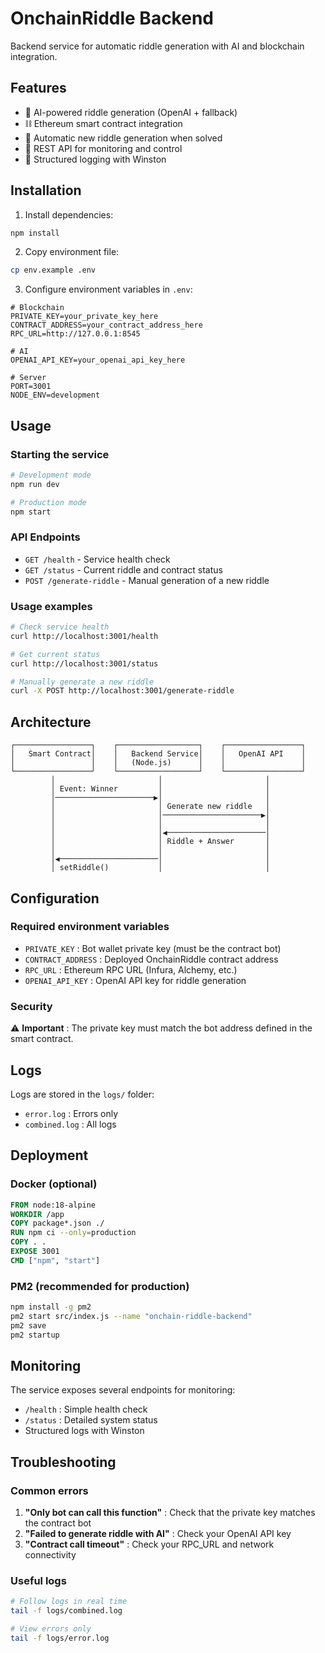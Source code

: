# OnchainRiddle Backend

Backend service for automatic riddle generation with AI and blockchain integration.

## Features

- 🧠 AI-powered riddle generation (OpenAI + fallback)
- ⛓️ Ethereum smart contract integration
- 🔄 Automatic new riddle generation when solved
- 📡 REST API for monitoring and control
- 📝 Structured logging with Winston

## Installation

1. Install dependencies:
```bash
npm install
```

2. Copy environment file:
```bash
cp env.example .env
```

3. Configure environment variables in `.env`:
```env
# Blockchain
PRIVATE_KEY=your_private_key_here
CONTRACT_ADDRESS=your_contract_address_here
RPC_URL=http://127.0.0.1:8545

# AI
OPENAI_API_KEY=your_openai_api_key_here

# Server
PORT=3001
NODE_ENV=development
```

## Usage

### Starting the service
```bash
# Development mode
npm run dev

# Production mode
npm start
```

### API Endpoints

- `GET /health` - Service health check
- `GET /status` - Current riddle and contract status
- `POST /generate-riddle` - Manual generation of a new riddle

### Usage examples

```bash
# Check service health
curl http://localhost:3001/health

# Get current status
curl http://localhost:3001/status

# Manually generate a new riddle
curl -X POST http://localhost:3001/generate-riddle
```

## Architecture

```
┌─────────────────┐    ┌──────────────────┐    ┌─────────────────┐
│   Smart Contract│    │   Backend Service│    │   OpenAI API    │
│                 │    │   (Node.js)      │    │                 │
└─────────────────┘    └──────────────────┘    └─────────────────┘
         │                       │                       │
         │ Event: Winner         │                       │
         │──────────────────────▶│                       │
         │                       │ Generate new riddle   │
         │                       │──────────────────────▶│
         │                       │                       │
         │                       │◀──────────────────────│
         │                       │ Riddle + Answer       │
         │                       │                       │
         │◀──────────────────────│                       │
         │ setRiddle()           │                       │
```

## Configuration

### Required environment variables

- `PRIVATE_KEY` : Bot wallet private key (must be the contract bot)
- `CONTRACT_ADDRESS` : Deployed OnchainRiddle contract address
- `RPC_URL` : Ethereum RPC URL (Infura, Alchemy, etc.)
- `OPENAI_API_KEY` : OpenAI API key for riddle generation

### Security

⚠️ **Important** : The private key must match the bot address defined in the smart contract.

## Logs

Logs are stored in the `logs/` folder:
- `error.log` : Errors only
- `combined.log` : All logs

## Deployment

### Docker (optional)

```dockerfile
FROM node:18-alpine
WORKDIR /app
COPY package*.json ./
RUN npm ci --only=production
COPY . .
EXPOSE 3001
CMD ["npm", "start"]
```

### PM2 (recommended for production)

```bash
npm install -g pm2
pm2 start src/index.js --name "onchain-riddle-backend"
pm2 save
pm2 startup
```

## Monitoring

The service exposes several endpoints for monitoring:

- `/health` : Simple health check
- `/status` : Detailed system status
- Structured logs with Winston

## Troubleshooting

### Common errors

1. **"Only bot can call this function"** : Check that the private key matches the contract bot
2. **"Failed to generate riddle with AI"** : Check your OpenAI API key
3. **"Contract call timeout"** : Check your RPC_URL and network connectivity

### Useful logs

```bash
# Follow logs in real time
tail -f logs/combined.log

# View errors only
tail -f logs/error.log
``` 